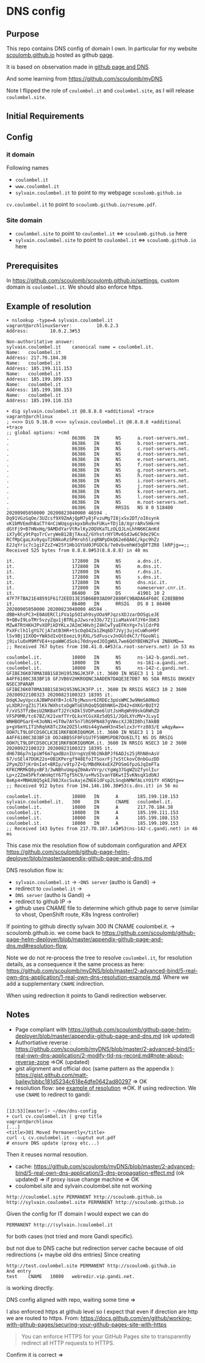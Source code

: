 # DNS config

## Purpose

This repo contains DNS config of domain I own.
In particular for my website  [scoulomb.github.io](scoulomb.github.io) hosted as github [page](https://github.com/scoulomb/scoulomb.github.io).

It is based on observation made in [github page and DNS](https://github.com/scoulomb/github-page-helm-deployer/blob/master/appendix-github-page-and-dns.md).

And some learning from https://github.com/scoulomb/myDNS

Note I flipped the role of `coulombel.it` and `coulombel.site`, as I will release `coulombel.site`.

## Initial Requirements

## Config

### it domain

Following names 
- `coulombel.it`
- `www.coulombel.it`
- `sylvain.coulombel.it`
to point to my webpage `scoulomb.github.io`

`cv.coulombel.it` to point to  `scoulomb.github.io/resume.pdf`.

### Site domain

- `coulombel.site` to point to  `coulombel.it` <=> `scoulomb.github.io` here
- `sylvain.coulombel.site` to point to `coulombel.it` <=> `scoulomb.github.io` here

## Prerequisites

In https://github.com/scoulomb/scoulomb.github.io/settings, custom domain is `coulombel.it`.
We should also enforce https.

## Example of resolution 

````shell script
➤ nslookup -type=A sylvain.coulombel.it                                                                                                                                       vagrant@archlinuxServer:         10.0.2.3
Address:        10.0.2.3#53

Non-authoritative answer:
sylvain.coulombel.it    canonical name = coulombel.it.
Name:   coulombel.it
Address: 217.70.184.38
Name:   coulombel.it
Address: 185.199.111.153
Name:   coulombel.it
Address: 185.199.109.153
Name:   coulombel.it
Address: 185.199.108.153
Name:   coulombel.it
Address: 185.199.110.153

➤ dig sylvain.coulombel.it @8.8.8.8 +additional +trace                   vagrant@archlinux
; <<>> DiG 9.16.0 <<>> sylvain.coulombel.it @8.8.8.8 +additional +trace
;; global options: +cmd
.                       86386   IN      NS      a.root-servers.net.
.                       86386   IN      NS      b.root-servers.net.
.                       86386   IN      NS      c.root-servers.net.
.                       86386   IN      NS      d.root-servers.net.
.                       86386   IN      NS      e.root-servers.net.
.                       86386   IN      NS      f.root-servers.net.
.                       86386   IN      NS      g.root-servers.net.
.                       86386   IN      NS      h.root-servers.net.
.                       86386   IN      NS      i.root-servers.net.
.                       86386   IN      NS      j.root-servers.net.
.                       86386   IN      NS      k.root-servers.net.
.                       86386   IN      NS      l.root-servers.net.
.                       86386   IN      NS      m.root-servers.net.
.                       86386   IN      RRSIG   NS 8 0 518400 20200905050000 20200823040000 46594 . Dq91VGzGqOe/3UZcsf9X9ZmAjQpM7y8jFvzuMg7I8jxSv2DT/oI6synk vK1bMVEmdhBaCTY4nCiWUqsgskpxbRu9xFUKu+TDj18/XgrrARv5HkrH dGtFj9+B7HNxHq/9AMDdYarVtRxlKy2OQVKaTLzOLQJLnLhhN6KCAnKd iX7y0Cy9tPqoTrCvryWeB12BjTAxaZ/GYhstrHYlMv6SdJw6C9de29Cn RCfMpCgaLXv0yquT26NkoRz5PHroh5lzqRNPpDkQ62e6QA6C/kpc9hZz E2JqYric7c1giFZzZ+W25Y1Hb1GYUd0JPGDC6/7e0vbvmhWd3qDFTZR8 lkRPjg==;; Received 525 bytes from 8.8.8.8#53(8.8.8.8) in 40 ms

it.                     172800  IN      NS      a.dns.it.
it.                     172800  IN      NS      m.dns.it.
it.                     172800  IN      NS      r.dns.it.
it.                     172800  IN      NS      s.dns.it.
it.                     172800  IN      NS      dns.nic.it.
it.                     172800  IN      NS      nameserver.cnr.it.
it.                     86400   IN      DS      41901 10 2 47F7F7BA21E48591F6172EED13E35B66B93AD9F2880FC9BADA64F68C E28EBB90
it.                     86400   IN      RRSIG   DS 8 1 86400 20200905050000 20200823040000 46594 . dBB+khsPC3+E0AUERCliFVa1p5OIah9syUOa9PJqzsXDJzarDOSgLeJE 9+QBvI9LoTMr5vzyZqu1jBTRLpJ2wsre33b/7Zj1iaMakV4fJY6+3bK3 MZwATRtHKHJPvXOPikDYKLxJAImCHHvhjZ4HlwTyaEFKnYg+7slCdrP8 PxXFclh1lgYG7CjA7atB3HR+tScOqO4Za1ZHq6D7JVyj3ujnCuWhoH9f lSv9Bj1IXOQ+YWA5dIxQtEeezL9jRXL/SdFuscvJnOGtdkC7/fGooNli j9ivluOxM9MfVE4+spaWWCdSoki70dnyedJOIgWUL7we6QdYBEHN2Fv4 2N8kMQ==
;; Received 767 bytes from 198.41.0.4#53(a.root-servers.net) in 53 ms

coulombel.it.           10800   IN      NS      ns-142-b.gandi.net.
coulombel.it.           10800   IN      NS      ns-161-a.gandi.net.
coulombel.it.           10800   IN      NS      ns-142-c.gandi.net.
GFIBE36K070MA38B1S83H1953NGJK3FP.it. 3600 IN NSEC3 1 1 10 A4FF6100C383BF18 GFJVB6V2HKROQNC3AADEN7DAQE3E7DB7 NS SOA RRSIG DNSKEY NSEC3PARAM
GFIBE36K070MA38B1S83H1953NGJK3FP.it. 3600 IN RRSIG NSEC3 10 2 3600 20200922100323 20200823100323 18395 it. DdqKJwyVpccAJBWPd4YB+Jc67bjMwsnr6IRDEc3pUsWMC3w9NmSA0NoQ yLXDRJrgZ3i7lKk7WXhstxDgWToEUhQoQ5Q8hNKG+ZD42+dXKGrBUIY2 F/xVS3TfzBeiU2NKBaYTJ2YckDkl5VDPume6lUtJsHRqWh99skGRWhZD VFSP0MR/tc67BZ/K21vmfTYrQLkxYCGsX8z5dQS1/JQdLXYcMV+JLvyI WNHBOPGarE+K3oNNi+GT0w7AY5n7lRG9PN487gVWxcXJJBID8hiTAkBB p+gV6mYLIT1hRqhK8Tc2Xe2OZ5lxHUs44gVwmH3n45elzx3rYrz803/E wAqyAw==
OOH7LT9LOFCDS0CLK3E1RKFBORIQ6MGM.it. 3600 IN NSEC3 1 1 10 A4FF6100C383BF18 OOJ4BB5SF0FU1U7F59BMSPDB7OU6ILT1 NS DS RRSIG
OOH7LT9LOFCDS0CLK3E1RKFBORIQ6MGM.it. 3600 IN RRSIG NSEC3 10 2 3600 20200922100323 20200823100323 18395 it. dH6786p7n1piWf6m7qadBznIUrngVzE9b1NkBPJf6ADJs25jRhN8nAsV 67/oSEl47DUK22o+OB1KPergf948EfoITSoxrFj7xStCkovC0nbGuzDD 2PymZO7jKrOnIat+BRIp/v9tp7Z+Q/MBdRK4xEXZPOSmGfpzGJqImFTa KFKCMRMkQ8yxBF3/3wNBhvUmpqZ0mAvVVrp/cYgWg37GgWZUZfynlIur Lp+z2Zm45PkfxWnHqtY67Tgf5hC9/u+MvSIvanY8KwtI5vKNsqX1dbNJ 8eKp4+MNHU8Q5gkEJ98JXxcSvAajeZNE61dFsp2LSnqbNMWfALsYO1fY H5NQtg==
;; Received 912 bytes from 194.146.106.30#53(s.dns.it) in 56 ms

coulombel.it.           10800   IN      A       185.199.110.153
sylvain.coulombel.it.   300     IN      CNAME   coulombel.it.
coulombel.it.           10800   IN      A       217.70.184.38
coulombel.it.           10800   IN      A       185.199.111.153
coulombel.it.           10800   IN      A       185.199.108.153
coulombel.it.           10800   IN      A       185.199.109.153
;; Received 143 bytes from 217.70.187.143#53(ns-142-c.gandi.net) in 46 ms
````


This case mix the resolution flow of subdomain configuration and APEX
https://github.com/scoulomb/github-page-helm-deployer/blob/master/appendix-github-page-and-dns.md

DNS resolution flow is: 
- `sylvain.coulombel.it` ->
-`DNS server` (autho is Gandi) ->
- redirect to `coulombel.it` ->
- `DNS server` (autho is Gandi) ->
- redirect to github IP ->
- github uses CNAME file to determine which github page to serve (similar to vhost, OpenShift route, K8s Ingress controller)

If pointing to github directly 
sylvain 300 IN CNAME coulombel.it. -> scoulomb.github.io.
we come back to https://github.com/scoulomb/github-page-helm-deployer/blob/master/appendix-github-page-and-dns.md#resolution-flow,

Note we do not re-process the tree to resolve `coulombel.it`, for resolution details, as a consequence it the same process as here:
https://github.com/scoulomb/myDNS/blob/master/2-advanced-bind/5-real-own-dns-application/1-real-own-dns-resolution-example.md.
Where we add a supplementary `CNAME` indirection.

<!-- site and it the same, com had seen little difference yes confirm OK -->

When using redirection it points to Gandi redirection webserver.

## Notes 

- Page compliant with https://github.com/scoulomb/github-page-helm-deployer/blob/master/appendix-github-page-and-dns.md (ok updated)
- Authortiative reverse : https://github.com/scoulomb/myDNS/blob/master/2-advanced-bind/5-real-own-dns-application/2-modify-tld-ns-record.md#note-about-reverse-zone =>OK (updated)
- gist alignment and official doc (same pattern as the appendix ): https://gist.github.com/matt-bailey/bbbc181d5234c618e4dfe0642ad80297 => OK
- resolution flow: see [example of resolution](#Example-of-resolution) =>OK.
If using redirection.
We use `CNAME` to redirect to gandi: 
````shell script

[13:53][master]⚡ ~/dev/dns-config
➤ curl cv.coulombel.it | grep title                                                                                                                                           vagrant@archlinux
[...]
<title>301 Moved Permanently</title>
curl -L cv.coulombel.it --ouptut out.pdf
# ensure DNS update (proxy etc...)
````
<!-- Actually not related to https://worldtechit.com/gtm-vs-ltm-difference-f5-global-local-traffic-manager/ -->

Then it reuses normal resoution.

- cache: https://github.com/scoulomb/myDNS/blob/master/2-advanced-bind/5-real-own-dns-application/3-dns-propagation-effect.md (ok updated)
=> if proxy issue change machine => OK
- coulombel.site and sylvain.coulombel.site not working 

````shell script
http://coulombel.site PERMANENT http://scoulomb.github.io
http://sylvain.coulombel.site PERMANENT http://scoulomb.github.io
````

Given the config for IT domain I would expect we can do

`PERMANENT http://(sylvain.)coulombel.it` 

for both cases (not tried and more Gandi specific).

but not due to DNS cache but redirection server cache because of old redirections (+ maybe old dns entries)
Since creating

````shell script
http://test.coulombel.site PERMANENT http://scoulomb.github.io 
And entry
test	CNAME	10800	webredir.vip.gandi.net.
````

is working directly.

DNS config aligned with repo, waiting some time => 

I also enforced https at github level so I expect that even if direction are http we are routed to https.
From: https://docs.github.com/en/github/working-with-github-pages/securing-your-github-pages-site-with-https
> You can enforce HTTPS for your GitHub Pages site to transparently redirect all HTTP requests to HTTPS.

Confirm it is correct =>